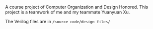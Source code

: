 A course project of Computer Organization and Design Honored. This project is a teamwork of me and my teammate Yuanyuan Xu.

The Verilog files are in `/source code/design files/`